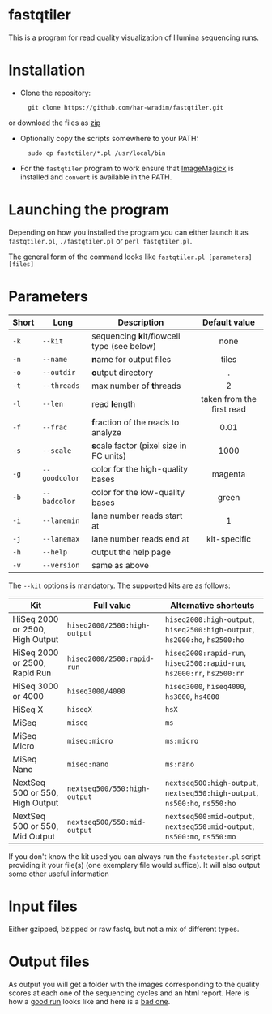 # fastqtiler

This is a program for read quality visualization of Illumina sequencing runs.

Installation
============

* Clone the repository:

		git clone https://github.com/har-wradim/fastqtiler.git

or download the files as [zip](https://github.com/har-wradim/fastqtiler/archive/master.zip)

* Optionally copy the scripts somewhere to your PATH:

		sudo cp fastqtiler/*.pl /usr/local/bin

* For the `fastqtiler` program to work ensure that [ImageMagick](http://www.imagemagick.org/script/index.php) is installed and `convert` is available in the PATH.

Launching the program
=====================

Depending on how you installed the program you can either launch it as `fastqtiler.pl`, `./fastqtiler.pl` or `perl fastqtiler.pl`.

The general form of the command looks like `fastqtiler.pl [parameters] [files]`

Parameters
==========

| **Short** | **Long**      |               **Description**                |     **Default value**     |
|-----------|---------------|----------------------------------------------|:-------------------------:|
| `-k`      | `--kit`       | sequencing **k**it/flowcell type (see below) | none                      |
| `-n`      | `--name`      | **n**ame for output files                    | tiles                     |
| `-o`      | `--outdir`    | **o**utput directory                         | .                         |
| `-t`      | `--threads`   | max number of **t**hreads                    | 2                         |
| `-l`      | `--len`       | read **l**ength                              | taken from the first read |
| `-f`      | `--frac`      | **f**raction of the reads to analyze         | 0.01                      |
| `-s`      | `--scale`     | **s**cale factor (pixel size in FC units)    | 1000                      |
| `-g`      | `--goodcolor` | color for the high-quality bases             | magenta                   |
| `-b`      | `--badcolor`  | color for the low-quality bases              | green                     |
| `-i`      | `--lanemin`   | lane number reads start at                   | 1                         |
| `-j`      | `--lanemax`   | lane number reads end   at                   | kit-specific              |
| `-h`      | `--help`      | output the help page                         |                           |
| `-v`      | `--version`   | same as above                                |                           |

The `--kit` options is mandatory. The supported kits are as follows:

| **Kit**                         | **Full value**               | **Alternative shortcuts**                                                  |
|---------------------------------|------------------------------|----------------------------------------------------------------------------|
| HiSeq 2000 or 2500, High Output | `hiseq2000/2500:high-output` | `hiseq2000:high-output`, `hiseq2500:high-output`, `hs2000:ho`, `hs2500:ho` |
| HiSeq 2000 or 2500, Rapid Run   | `hiseq2000/2500:rapid-run`   | `hiseq2000:rapid-run`, `hiseq2500:rapid-run`, `hs2000:rr`, `hs2500:rr`     |
| HiSeq 3000 or 4000              | `hiseq3000/4000`             | `hiseq3000`, `hiseq4000`, `hs3000`, `hs4000`                               |
| HiSeq X                         | `hiseqX`                     | `hsX`                                                                      |
| MiSeq                           | `miseq`                      | `ms`                                                                       |
| MiSeq Micro                     | `miseq:micro`                | `ms:micro`                                                                 |
| MiSeq Nano                      | `miseq:nano`                 | `ms:nano`                                                                  |
| NextSeq 500 or 550, High Output | `nextseq500/550:high-output` | `nextseq500:high-output`, `nextseq550:high-output`, `ns500:ho`, `ns550:ho` |
| NextSeq 500 or 550, Mid Output  | `nextseq500/550:mid-output`  | `nextseq500:mid-output`, `nextseq550:mid-output`, `ns500:mo`, `ns550:mo`   |

If you don't know the kit used you can always run the `fastqtester.pl` script providing it your file(s) (one exemplary file would suffice). It will also output some other useful information

Input files
===========

Either gzipped, bzipped or raw fastq, but not a mix of different types.

Output files
============

As output you will get a folder with the images corresponding to the quality scores at each one of the sequencing cycles and an html report. Here is how a [good run](http://alephreish.github.io/fastqtiler/good.html) looks like and here is a [bad one](http://alephreish.github.io/fastqtiler/bad.html).
